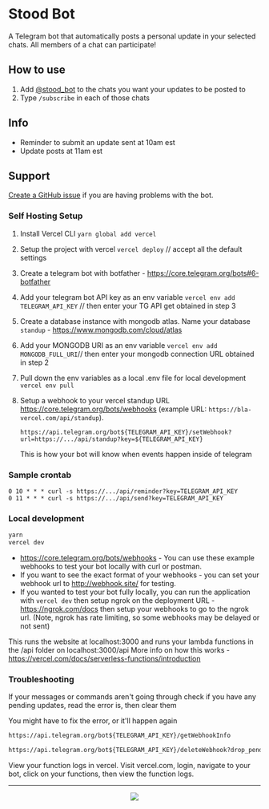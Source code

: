 # Stood Bot

A Telegram bot that automatically posts a personal update in your selected chats. All members of a chat can participate!

## How to use

1. Add [@stood_bot](https://t.me/stood_bot) to the chats you want your updates to be posted to
2. Type `/subscribe` in each of those chats

## Info

* Reminder to submit an update sent at 10am est
* Update posts at 11am est

## Support

[Create a GitHub issue](https://github.com/alwaysbegrowing/telegram-standup-bot/issues/new/choose) if you are having problems with the bot.

### Self Hosting Setup

1. Install Vercel CLI
```yarn global add vercel```

2. Setup the project with vercel
`vercel deploy` // accept all the default settings

3. Create a telegram bot with botfather - <https://core.telegram.org/bots#6-botfather>

4. Add your telegram bot API key as an env variable
`vercel env add TELEGRAM_API_KEY` // then enter your TG API get obtained in step 3

5. Create a database instance with mongodb atlas. Name your database `standup` - <https://www.mongodb.com/cloud/atlas>

6. Add your MONGODB URI as an env variable
`vercel env add MONGODB_FULL_URI`// then enter your mongodb connection URL obtained in step 2

7. Pull down the env variables as a local .env file for local development
`vercel env pull`

8. Setup a webhook to your vercel standup URL <https://core.telegram.org/bots/webhooks> (example URL: `https://bla-vercel.com/api/standup`).
   
   `https://api.telegram.org/bot${TELEGRAM_API_KEY}/setWebhook?url=https://.../api/standup?key=${TELEGRAM_API_KEY}`
   
   This is how your bot will know when events happen inside of telegram

### Sample crontab

```crontab
0 10 * * * curl -s https://.../api/reminder?key=TELEGRAM_API_KEY
0 11 * * * curl -s https://.../api/send?key=TELEGRAM_API_KEY
```

### Local development

```bash
yarn
vercel dev
```

* <https://core.telegram.org/bots/webhooks> - You can use these example webhooks to test your bot locally with curl or postman.
* If you want to see the exact format of your webhooks - you can set your webhook url to <http://webhook.site/> for testing.
* If you wanted to test your bot fully locally, you can run the application with `vercel dev` then setup ngrok on the deployment URL - <https://ngrok.com/docs> then setup your webhooks to go to the ngrok url. (Note, ngrok has rate limiting, so some webhooks may be delayed or not sent)

This runs the website at localhost:3000 and runs your lambda functions in the /api folder on localhost:3000/api
More info on how this works - <https://vercel.com/docs/serverless-functions/introduction>

### Troubleshooting

If your messages or commands aren't going through check if you have any pending updates, read the error is, then clear them

You might have to fix the error, or it'll happen again

```md
https://api.telegram.org/bot${TELEGRAM_API_KEY}/getWebhookInfo

https://api.telegram.org/bot${TELEGRAM_API_KEY}/deleteWebhook?drop_pending_updates=true
```

View your function logs in vercel. Visit vercel.com, login, navigate to your bot, click on your functions, then view the function logs.

---

<center>
<a href="https://vercel.com?utm_source=alwaysbegrowing&utm_campaign=oss"><img src="https://www.datocms-assets.com/31049/1618983297-powered-by-vercel.svg"/></a>
</center>
